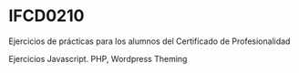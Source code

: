 # IFCD0210

Ejercicios de prácticas para los alumnos del Certificado de Profesionalidad

Ejercicios Javascript. PHP, Wordpress Theming



